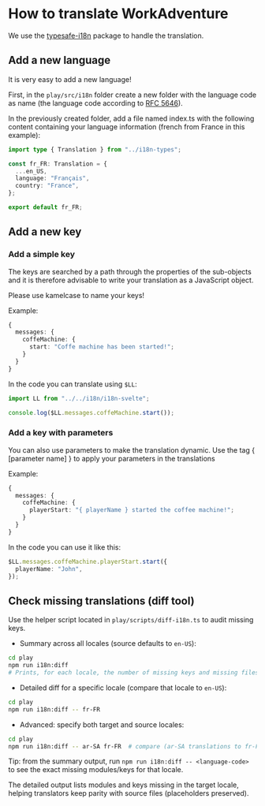 # How to translate WorkAdventure

We use the [typesafe-i18n](https://github.com/ivanhofer/typesafe-i18n) package to handle the translation.

## Add a new language

It is very easy to add a new language!

First, in the `play/src/i18n` folder create a new folder with the language code as name (the language code according to [RFC 5646](https://datatracker.ietf.org/doc/html/rfc5646)).

In the previously created folder, add a file named index.ts with the following content containing your language information (french from France in this example):

```ts
import type { Translation } from "../i18n-types";

const fr_FR: Translation = {
  ...en_US,
  language: "Français",
  country: "France",
};

export default fr_FR;
```

## Add a new key

### Add a simple key

The keys are searched by a path through the properties of the sub-objects and it is therefore advisable to write your translation as a JavaScript object.

Please use kamelcase to name your keys!

Example:

```ts
{
  messages: {
    coffeMachine: {
      start: "Coffe machine has been started!";
    }
  }
}
```

In the code you can translate using `$LL`:

```ts
import LL from "../../i18n/i18n-svelte";

console.log($LL.messages.coffeMachine.start());
```

### Add a key with parameters

You can also use parameters to make the translation dynamic.
Use the tag { [parameter name] } to apply your parameters in the translations

Example:

```ts
{
  messages: {
    coffeMachine: {
      playerStart: "{ playerName } started the coffee machine!";
    }
  }
}
```

In the code you can use it like this:

```ts
$LL.messages.coffeMachine.playerStart.start({
  playerName: "John",
});
```

## Check missing translations (diff tool)

Use the helper script located in `play/scripts/diff-i18n.ts` to audit missing keys.

- Summary across all locales (source defaults to `en-US`):

```bash
cd play
npm run i18n:diff
# Prints, for each locale, the number of missing keys and missing files
```

- Detailed diff for a specific locale (compare that locale to `en-US`):

```bash
cd play
npm run i18n:diff -- fr-FR
```

- Advanced: specify both target and source locales:

```bash
cd play
npm run i18n:diff -- ar-SA fr-FR  # compare (ar-SA translations to fr-FR)
```

Tip: from the summary output, run `npm run i18n:diff -- <language-code>` to see the exact missing modules/keys for that locale.

The detailed output lists modules and keys missing in the target locale, helping translators keep parity with source files (placeholders preserved).
